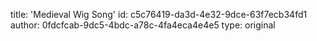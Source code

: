 title: 'Medieval Wig Song'
id: c5c76419-da3d-4e32-9dce-63f7ecb34fd1
author: 0fdcfcab-9dc5-4bdc-a78c-4fa4eca4e4e5
type: original
